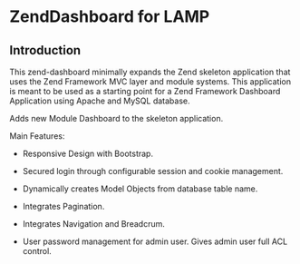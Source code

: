 # ZendDashboard for LAMP

## Introduction

This zend-dashboard minimally expands the Zend skeleton application that uses the 
Zend Framework MVC layer and module systems. This application is meant to be used as
a starting point for a Zend Framework Dashboard Application using Apache and MySQL database.

Adds new Module Dashboard to the skeleton application.

Main Features:

* Responsive Design with Bootstrap.

* Secured login through configurable session and cookie management.

* Dynamically creates Model Objects from database table name. 

* Integrates Pagination.

* Integrates Navigation and Breadcrum.

* User password management for admin user. Gives admin user full ACL control.
